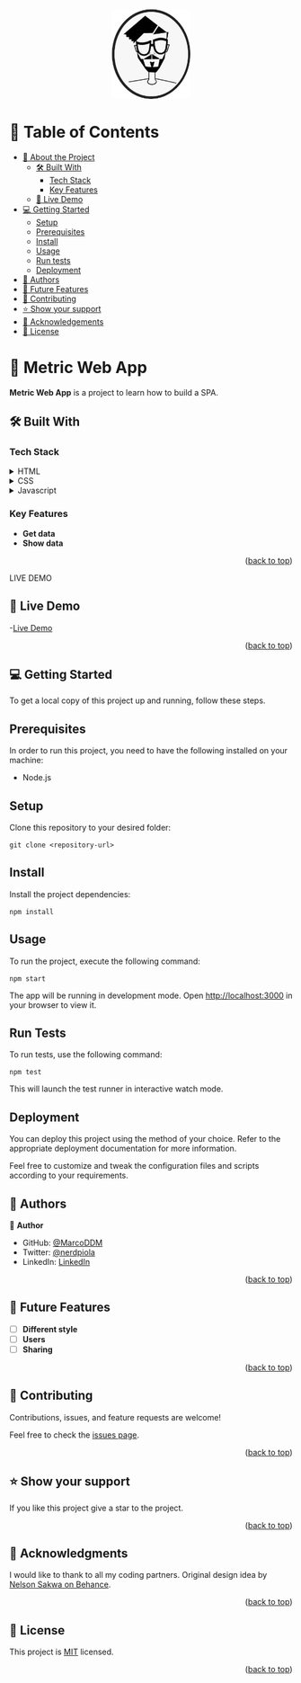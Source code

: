 <a name="readme-top"></a>

<div align="center">

  <img src="soyMarco.png" alt="logo" width="140"  height="auto" />
  <br/>

</div>

<!-- TABLE OF CONTENTS -->

# 📗 Table of Contents

- [📖 About the Project](#about-project)
  - [🛠 Built With](#built-with)
    - [Tech Stack](#tech-stack)
    - [Key Features](#key-features)
  - [🚀 Live Demo](#live-demo)
- [💻 Getting Started](#getting-started)
  - [Setup](#setup)
  - [Prerequisites](#prerequisites)
  - [Install](#install)
  - [Usage](#usage)
  - [Run tests](#run-tests)
  - [Deployment](#triangular_flag_on_post-deployment)
- [👥 Authors](#authors)
- [🔭 Future Features](#future-features)
- [🤝 Contributing](#contributing)
- [⭐️ Show your support](#support)
- [🙏 Acknowledgements](#acknowledgements)
- [📝 License](#license)

<!-- PROJECT DESCRIPTION -->

# 📖 Metric Web App <a name="about-project"></a>

**Metric Web App** is a project to learn how to build a SPA.

## 🛠 Built With <a name="built-with"></a>

### Tech Stack <a name="tech-stack"></a>

<details>
  <summary>HTML</summary>
  <ul>
    <li>REACT</li>
  </ul>
</details>

<details>
  <summary>CSS</summary>
  <ul>
    <li>CSS</li>
  </ul>
</details>

<details>
<summary>Javascript</summary>
  <ul>
    <li>Javascript</li>
  </ul>
</details>

<!-- Features -->

### Key Features <a name="key-features"></a>

- **Get data**
- **Show data**

<p align="right">(<a href="#readme-top">back to top</a>)</p>

LIVE DEMO

## 🚀 Live Demo <a name="live-demo"></a>

-[Live Demo](https://react-capstone-six.vercel.app/)

<p align="right">(<a href="#readme-top">back to top</a>)</p>

<!-- GETTING STARTED -->

## 💻 Getting Started <a name="getting-started"></a>

To get a local copy of this project up and running, follow these steps.

## Prerequisites

In order to run this project, you need to have the following installed on your machine:

- Node.js

## Setup

Clone this repository to your desired folder:

```
git clone <repository-url>
```

## Install

Install the project dependencies:

```
npm install
```

## Usage

To run the project, execute the following command:

```
npm start
```

The app will be running in development mode. Open [http://localhost:3000](http://localhost:3000) in your browser to view it.

## Run Tests

To run tests, use the following command:

```
npm test
```

This will launch the test runner in interactive watch mode.

## Deployment

You can deploy this project using the method of your choice. Refer to the appropriate deployment documentation for more information.

Feel free to customize and tweak the configuration files and scripts according to your requirements.

<!-- AUTHORS -->

## 👥 Authors <a name="authors"></a>

👤 **Author**

- GitHub: [@MarcoDDM](https://github.com/MarcoDDM)
- Twitter: [@nerdpiola](https://twitter.com/nerdpiola)
- LinkedIn: [LinkedIn](https://linkedin.com/in/marcoalmadaar)

<p align="right">(<a href="#readme-top">back to top</a>)</p>

<!-- FUTURE FEATURES -->

## 🔭 Future Features <a name="future-features"></a>

- [ ] **Different style**
- [ ] **Users**
- [ ] **Sharing**

<p align="right">(<a href="#readme-top">back to top</a>)</p>

<!-- CONTRIBUTING -->

## 🤝 Contributing <a name="contributing"></a>

Contributions, issues, and feature requests are welcome!

Feel free to check the [issues page](../../issues/).

<p align="right">(<a href="#readme-top">back to top</a>)</p>

<!-- SUPPORT -->

## ⭐️ Show your support <a name="support"></a>

If you like this project give a star to the project.

<p align="right">(<a href="#readme-top">back to top</a>)</p>

<!-- ACKNOWLEDGEMENTS -->

## 🙏 Acknowledgments <a name="acknowledgements"></a>

I would like to thank to all my coding partners. Original design idea by [Nelson Sakwa on Behance](https://www.behance.net/sakwadesignstudio).

<p align="right">(<a href="#readme-top">back to top</a>)</p>

<!-- LICENSE -->

## 📝 License <a name="license"></a>

This project is [MIT](./LICENSE) licensed.

<p align="right">(<a href="#readme-top">back to top</a>)</p>
